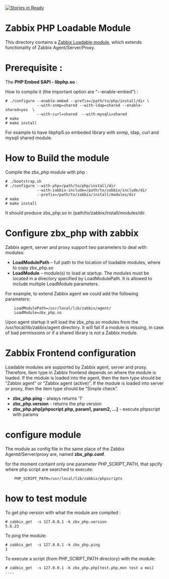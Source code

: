 [![Stories in Ready](https://badge.waffle.io/ZenProjects/ZBX-PHP.png?label=ready&title=Ready)](https://waffle.io/ZenProjects/ZBX-PHP)
# Zabbix PHP Loadable Module

This directory contains a [Zabbix Loadable module](https://www.zabbix.com/documentation/3.2/manual/config/items/loadablemodules), which extends functionality of Zabbix
Agent/Server/Proxy. 

# Prerequisite :

The **PHP Embed SAPI - libphp.so** :

How to compile it (the important option are "--enable-embed") :
```
# ./configure --enable-embed --prefix=/path/to/php/install/dir \
		      --with-snmp=shared --with-ldap=shared --enable-shared=yes  \
		      --with-curl=shared  --with-mysqli=shared 
# make
# make install
```
For example to have libphp5.so embeded library with snmp, ldap, curl and mysqli shared module.

# How to Build the module

Compile the zbx_php module with php :

```
# ./bootstrap.sh
# ./configure --with-php=/path/to/php/install/dir 
              --with-zabbix-include=/path/to/zabbix/include/dir 
              --prefix=/path/to/zabbix/install/modules/dir
# make
# make install
```	      
It should produce zbx_php.so in /path/to/zabbix/install/modules/dir.

# Configure zbx_php with zabbix

Zabbix agent, server and proxy support two parameters to deal with modules:

- **LoadModulePath** – full path to the location of loadable modules, where to copy zbx_php.so
- **LoadModule** – module(s) to load at startup. The modules must be located in a directory specified by LoadModulePath. It is allowed to include multiple LoadModule parameters.

For example, to extend Zabbix agent we could add the following parameters:

```
	LoadModulePath=/usr/local/lib/zabbix/agent/
	LoadModule=zbx_php.so
```

Upon agent startup it will load the zbx_php.so modules from the /usr/local/lib/zabbix/agent directory. It will fail if a module is missing, in case of bad permissions or if a shared library is not a Zabbix module.

# Zabbix Frontend configuration

Loadable modules are supported by Zabbix agent, server and proxy. Therefore, item type in Zabbix frontend depends on where the module is loaded. If the module is loaded into the agent, then the item type should be “Zabbix agent” or “Zabbix agent (active)”. If the module is loaded into server or proxy, then the item type should be “Simple check”.

- **zbx_php.ping** - always returns '1'
- **zbx_php.version** - returns the php version
- **zbx_php.php[phpscript.php, param1, param2, ...]** - execute phpscript with params

# configure module

The module as config file in the same place of the Zabbix Agentd/Server/proxy are, named **zbx_php.conf**.

for the moment containt only one parameter PHP_SCRIPT_PATH, that spcify where php script are searched to execute:

```
	PHP_SCRIPT_PATH=/usr/local/lib/zabbix/phpscripts
```


# how to test module

To get php version with what the module are compiled :
```
# zabbix_get  -s 127.0.0.1 -k zbx_php.version
5.6.23
```

To ping the module:
```
# zabbix_get  -s 127.0.0.1 -k zbx_php.ping
1
```

To execute a script (from PHP_SCRIPT_PATH directory) with the module:
```
# zabbix_get  -s 127.0.0.1 -k zbx_php.php[test.php,mon test a moi]
....
```


